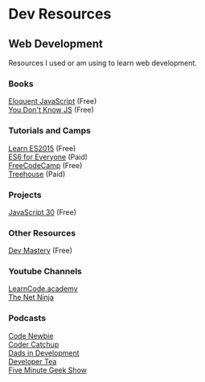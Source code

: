 # Dev Resources
## Web Development
Resources I used or am using to learn web development.

### Books
[Eloquent JavaScript](http://eloquentjavascript.net/) (Free)  
[You Don't Know JS](https://github.com/getify/You-Dont-Know-JS) (Free)  

### Tutorials and Camps
[Learn ES2015](http://babeljs.io/learn-es2015/) (Free)  
[ES6 for Everyone](https://es6.io/) (Paid)  
[FreeCodeCamp](https://freecodecamp.com) (Free)  
[Treehouse](https://teamtreehouse.com/) (Paid)  

### Projects
[JavaScript 30](https://javascript30.com/) (Free)  

### Other Resources
[Dev Mastery](https://devmastery.com/) (Free)  

### Youtube Channels
[LearnCode.academy](https://www.youtube.com/user/learncodeacademy)  
[The Net Ninja](https://www.youtube.com/channel/UCW5YeuERMmlnqo4oq8vwUpg)

### Podcasts
[Code Newbie](http://www.codenewbie.org/)  
[Coder Catchup](http://codercatchup.com/)  
[Dads in Development](http://www.dadsindev.com/)  
[Developer Tea](https://spec.fm/podcasts/developer-tea)  
[Five Minute Geek Show](http://www.fiveminutegeekshow.com/)  
